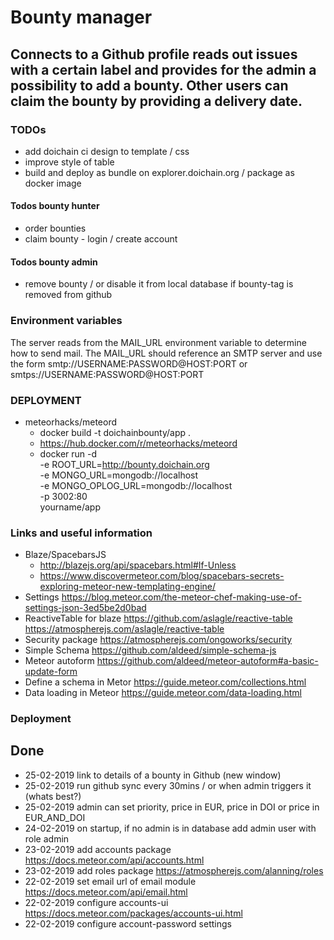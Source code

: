 # Bounty manager

## Connects to a Github profile reads out issues with a certain label and provides for the admin a possibility to add a bounty. Other users can claim the bounty by providing a delivery date.

### TODOs
- add doichain ci design to template / css
- improve style of table
- build and deploy as bundle on explorer.doichain.org / package as docker image

#### Todos bounty hunter
- order bounties
- claim bounty - login / create account

#### Todos bounty admin
- remove bounty / or disable it from local database if bounty-tag is removed from github

### Environment variables
The server reads from the MAIL_URL environment variable to determine how to send mail. The MAIL_URL should reference an SMTP server and use the form smtp://USERNAME:PASSWORD@HOST:PORT or smtps://USERNAME:PASSWORD@HOST:PORT

### DEPLOYMENT
- meteorhacks/meteord
    - docker build -t doichainbounty/app .
    - https://hub.docker.com/r/meteorhacks/meteord
    - docker run -d \
        -e ROOT_URL=http://bounty.doichain.org \
        -e MONGO_URL=mongodb://localhost \
        -e MONGO_OPLOG_URL=mongodb://localhost \
        -p 3002:80 \
        yourname/app

### Links and useful information
- Blaze/SpacebarsJS
    - http://blazejs.org/api/spacebars.html#If-Unless
    - https://www.discovermeteor.com/blog/spacebars-secrets-exploring-meteor-new-templating-engine/
- Settings https://blog.meteor.com/the-meteor-chef-making-use-of-settings-json-3ed5be2d0bad
- ReactiveTable for blaze https://github.com/aslagle/reactive-table https://atmospherejs.com/aslagle/reactive-table
- Security package https://atmospherejs.com/ongoworks/security
- Simple Schema https://github.com/aldeed/simple-schema-js
- Meteor autoform https://github.com/aldeed/meteor-autoform#a-basic-update-form
- Define a schema in Metor https://guide.meteor.com/collections.html
- Data loading in Meteor https://guide.meteor.com/data-loading.html

### Deployment

## Done
- 25-02-2019 link to details of a bounty in Github (new window)
- 25-02-2019 run github sync every 30mins / or when admin triggers it (whats best?)
- 25-02-2019 admin can set priority, price in EUR, price in DOI or price in EUR_AND_DOI
- 24-02-2019 on startup, if no admin is in database add admin user with role admin
- 23-02-2019 add accounts package  https://docs.meteor.com/api/accounts.html
- 23-02-2019 add roles package https://atmospherejs.com/alanning/roles
- 22-02-2019 set email url of email module https://docs.meteor.com/api/email.html
- 22-02-2019 configure accounts-ui https://docs.meteor.com/packages/accounts-ui.html
- 22-02-2019 configure account-password settings